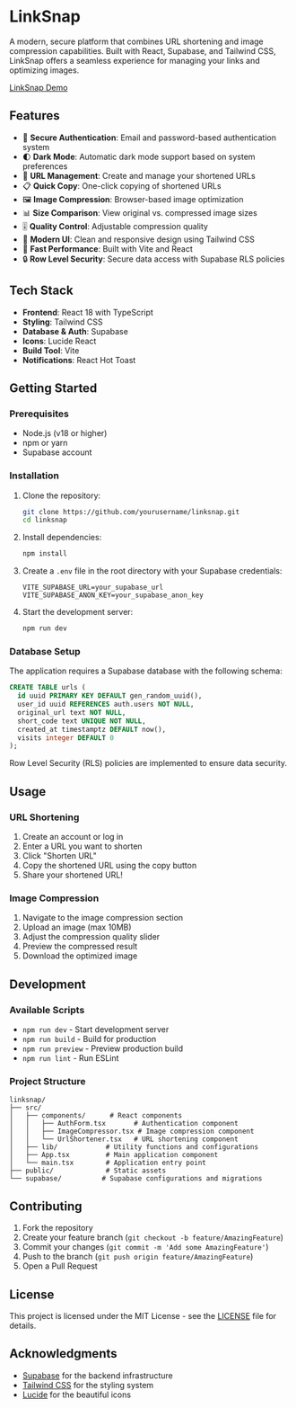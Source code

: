 # LinkSnap

A modern, secure platform that combines URL shortening and image compression capabilities. Built with React, Supabase, and Tailwind CSS, LinkSnap offers a seamless experience for managing your links and optimizing images.

<a href="https://strong-sunflower-f6d590.netlify.app/">LinkSnap Demo</a> 

## Features

- 🔐 **Secure Authentication**: Email and password-based authentication system
- 🌓 **Dark Mode**: Automatic dark mode support based on system preferences
- 🔗 **URL Management**: Create and manage your shortened URLs
- 📋 **Quick Copy**: One-click copying of shortened URLs
- 🖼️ **Image Compression**: Browser-based image optimization
- 📊 **Size Comparison**: View original vs. compressed image sizes
- 🎚️ **Quality Control**: Adjustable compression quality
- 🎨 **Modern UI**: Clean and responsive design using Tailwind CSS
- 🚀 **Fast Performance**: Built with Vite and React
- 🔒 **Row Level Security**: Secure data access with Supabase RLS policies

## Tech Stack

- **Frontend**: React 18 with TypeScript
- **Styling**: Tailwind CSS
- **Database & Auth**: Supabase
- **Icons**: Lucide React
- **Build Tool**: Vite
- **Notifications**: React Hot Toast

## Getting Started

### Prerequisites

- Node.js (v18 or higher)
- npm or yarn
- Supabase account

### Installation

1. Clone the repository:
   ```bash
   git clone https://github.com/yourusername/linksnap.git
   cd linksnap
   ```

2. Install dependencies:
   ```bash
   npm install
   ```

3. Create a `.env` file in the root directory with your Supabase credentials:
   ```env
   VITE_SUPABASE_URL=your_supabase_url
   VITE_SUPABASE_ANON_KEY=your_supabase_anon_key
   ```

4. Start the development server:
   ```bash
   npm run dev
   ```

### Database Setup

The application requires a Supabase database with the following schema:

```sql
CREATE TABLE urls (
  id uuid PRIMARY KEY DEFAULT gen_random_uuid(),
  user_id uuid REFERENCES auth.users NOT NULL,
  original_url text NOT NULL,
  short_code text UNIQUE NOT NULL,
  created_at timestamptz DEFAULT now(),
  visits integer DEFAULT 0
);
```

Row Level Security (RLS) policies are implemented to ensure data security.

## Usage

### URL Shortening
1. Create an account or log in
2. Enter a URL you want to shorten
3. Click "Shorten URL"
4. Copy the shortened URL using the copy button
5. Share your shortened URL!

### Image Compression
1. Navigate to the image compression section
2. Upload an image (max 10MB)
3. Adjust the compression quality slider
4. Preview the compressed result
5. Download the optimized image

## Development

### Available Scripts

- `npm run dev` - Start development server
- `npm run build` - Build for production
- `npm run preview` - Preview production build
- `npm run lint` - Run ESLint

### Project Structure

```
linksnap/
├── src/
│   ├── components/      # React components
│   │   ├── AuthForm.tsx       # Authentication component
│   │   ├── ImageCompressor.tsx # Image compression component
│   │   └── UrlShortener.tsx   # URL shortening component
│   ├── lib/            # Utility functions and configurations
│   ├── App.tsx         # Main application component
│   └── main.tsx        # Application entry point
├── public/             # Static assets
└── supabase/          # Supabase configurations and migrations
```

## Contributing

1. Fork the repository
2. Create your feature branch (`git checkout -b feature/AmazingFeature`)
3. Commit your changes (`git commit -m 'Add some AmazingFeature'`)
4. Push to the branch (`git push origin feature/AmazingFeature`)
5. Open a Pull Request

## License

This project is licensed under the MIT License - see the [LICENSE](LICENSE) file for details.

## Acknowledgments

- [Supabase](https://supabase.com/) for the backend infrastructure
- [Tailwind CSS](https://tailwindcss.com/) for the styling system
- [Lucide](https://lucide.dev/) for the beautiful icons
